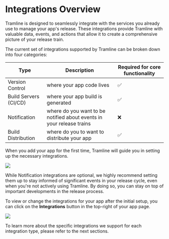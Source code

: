 # Integrations Overview

Tramline is designed to seamlessly integrate with the services you already use to manage your app's release. These integrations provide Tramline with valuable data, events, and actions that allow it to create a comprehensive picture of your release train.

The current set of integrations supported by Tramline can be broken down into four categories:

| Type                  | Description                                                          | Required for core functionality |
|-----------------------|----------------------------------------------------------------------|---------------------------------|
| Version Control       | where your app code lives                                            | ✅                               |
| Build Servers (CI/CD) | where your app build is generated                                    | ✅                               |
| Notification          | where do you want to be notified about events in your release trains | ❌                               |
| Build Distribution    | where do you to want to distribute your app                          | ✅                               |


When you add your app for the first time, Tramline will guide you in setting up the necessary integrations.

![](/img/add-integrations-new-app.png)

While Notification integrations are optional, we highly recommend setting them up to stay informed of significant events in your release cycle, even when you're not actively using Tramline. By doing so, you can stay on top of important developments in the release process.

To view or change the integrations for your app after the initial setup, you can click on the __Integrations__ button in the top-right of your app page.

![](/img/add-integrations.png)

To learn more about the specific integrations we support for each integration type, please refer to the next sections.

